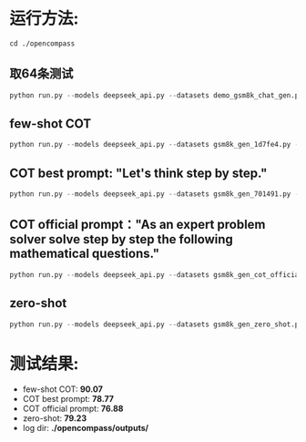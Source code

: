 # 运行方法:
```
cd ./opencompass
```
## 取64条测试
```python
python run.py --models deepseek_api.py --datasets demo_gsm8k_chat_gen.py --debug
```
## few-shot COT
```python
python run.py --models deepseek_api.py --datasets gsm8k_gen_1d7fe4.py --debug 
```
## COT best prompt: "Let's think step by step."
```python
python run.py --models deepseek_api.py --datasets gsm8k_gen_701491.py --debug 
```
## COT official prompt："As an expert problem solver solve step by step the following mathematical questions."
```python
python run.py --models deepseek_api.py --datasets gsm8k_gen_cot_official.py --debug 
```
## zero-shot
```python
python run.py --models deepseek_api.py --datasets gsm8k_gen_zero_shot.py --debug 
```
# 测试结果:
- few-shot COT: **90.07**
- COT best prompt: **78.77**
- COT official prompt: **76.88**
- zero-shot: **79.23**
- log dir: **./opencompass/outputs/**

